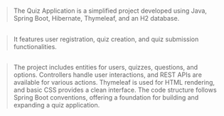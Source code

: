 #####
> The Quiz Application is a simplified project developed using Java, Spring Boot, Hibernate, Thymeleaf, and an H2 database.
 ##
> It features user registration, quiz creation, and quiz submission functionalities.
##
> The project includes entities for users, quizzes, questions, and options. Controllers handle user interactions, and REST APIs are available for various actions. 
> Thymeleaf is used for HTML rendering, and basic CSS provides a clean interface. 
> The code structure follows Spring Boot conventions, offering a foundation for building and expanding a quiz application.
